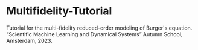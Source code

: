 # Multifidelity-Tutorial
Tutorial for the multi-fidelity reduced-order modeling of Burger's equation.
“Scientific Machine Learning and Dynamical Systems” Autumn School, Amsterdam, 2023.
